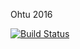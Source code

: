 Ohtu 2016

[![Build Status](https://travis-ci.org/Smobey/ohtu-viikko1.svg?branch=master)](https://travis-ci.org/Smobey/ohtu-viikko1)
